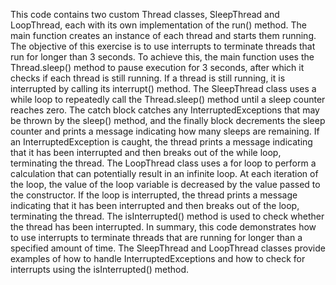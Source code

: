 This code contains two custom Thread classes, SleepThread and LoopThread, each with its own implementation of the run() method. The main function creates an instance of each thread and starts them running.
The objective of this exercise is to use interrupts to terminate threads that run for longer than 3 seconds. To achieve this, the main function uses the Thread.sleep() method to pause execution for 3 seconds, after which it checks if each thread is still running. If a thread is still running, it is interrupted by calling its interrupt() method.
The SleepThread class uses a while loop to repeatedly call the Thread.sleep() method until a sleep counter reaches zero. The catch block catches any InterruptedExceptions that may be thrown by the sleep() method, and the finally block decrements the sleep counter and prints a message indicating how many sleeps are remaining. If an InterruptedException is caught, the thread prints a message indicating that it has been interrupted and then breaks out of the while loop, terminating the thread.
The LoopThread class uses a for loop to perform a calculation that can potentially result in an infinite loop. At each iteration of the loop, the value of the loop variable is decreased by the value passed to the constructor. If the loop is interrupted, the thread prints a message indicating that it has been interrupted and then breaks out of the loop, terminating the thread. The isInterrupted() method is used to check whether the thread has been interrupted.
In summary, this code demonstrates how to use interrupts to terminate threads that are running for longer than a specified amount of time. The SleepThread and LoopThread classes provide examples of how to handle InterruptedExceptions and how to check for interrupts using the isInterrupted() method.
